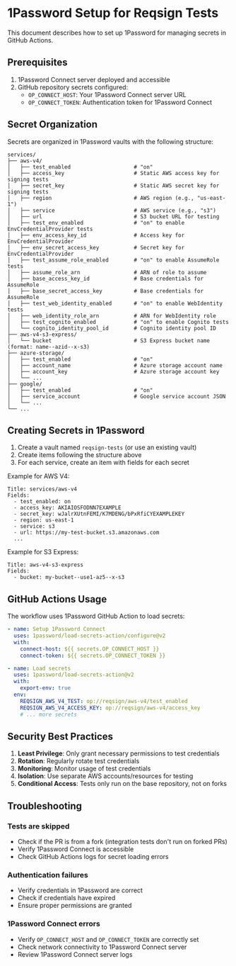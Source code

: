 # 1Password Setup for Reqsign Tests

This document describes how to set up 1Password for managing secrets in GitHub Actions.

## Prerequisites

1. 1Password Connect server deployed and accessible
2. GitHub repository secrets configured:
   - `OP_CONNECT_HOST`: Your 1Password Connect server URL
   - `OP_CONNECT_TOKEN`: Authentication token for 1Password Connect

## Secret Organization

Secrets are organized in 1Password vaults with the following structure:

```
services/
├── aws-v4/
│   ├── test_enabled                    # "on"
│   ├── access_key                      # Static AWS access key for signing tests
│   ├── secret_key                      # Static AWS secret key for signing tests
│   ├── region                          # AWS region (e.g., "us-east-1")
│   ├── service                         # AWS service (e.g., "s3")
│   ├── url                             # S3 bucket URL for testing
│   ├── test_env_enabled                # "on" to enable EnvCredentialProvider tests
│   ├── env_access_key_id               # Access key for EnvCredentialProvider
│   ├── env_secret_access_key           # Secret key for EnvCredentialProvider
│   ├── test_assume_role_enabled        # "on" to enable AssumeRole tests
│   ├── assume_role_arn                 # ARN of role to assume
│   ├── base_access_key_id              # Base credentials for AssumeRole
│   ├── base_secret_access_key          # Base credentials for AssumeRole
│   ├── test_web_identity_enabled       # "on" to enable WebIdentity tests
│   ├── web_identity_role_arn           # ARN for WebIdentity role
│   ├── test_cognito_enabled            # "on" to enable Cognito tests
│   └── cognito_identity_pool_id        # Cognito identity pool ID
├── aws-v4-s3-express/
│   └── bucket                          # S3 Express bucket name (format: name--azid--x-s3)
├── azure-storage/
│   ├── test_enabled                    # "on"
│   ├── account_name                    # Azure storage account name
│   ├── account_key                     # Azure storage account key
│   └── ...
├── google/
│   ├── test_enabled                    # "on"
│   ├── service_account                 # Google service account JSON
│   └── ...
└── ...
```

## Creating Secrets in 1Password

1. Create a vault named `reqsign-tests` (or use an existing vault)
2. Create items following the structure above
3. For each service, create an item with fields for each secret

Example for AWS V4:
```
Title: services/aws-v4
Fields:
  - test_enabled: on
  - access_key: AKIAIOSFODNN7EXAMPLE
  - secret_key: wJalrXUtnFEMI/K7MDENG/bPxRfiCYEXAMPLEKEY
  - region: us-east-1
  - service: s3
  - url: https://my-test-bucket.s3.amazonaws.com
  ...
```

Example for S3 Express:
```
Title: aws-v4-s3-express
Fields:
  - bucket: my-bucket--use1-az5--x-s3
```

## GitHub Actions Usage

The workflow uses 1Password GitHub Action to load secrets:

```yaml
- name: Setup 1Password Connect
  uses: 1password/load-secrets-action/configure@v2
  with:
    connect-host: ${{ secrets.OP_CONNECT_HOST }}
    connect-token: ${{ secrets.OP_CONNECT_TOKEN }}

- name: Load secrets
  uses: 1password/load-secrets-action@v2
  with:
    export-env: true
  env:
    REQSIGN_AWS_V4_TEST: op://reqsign/aws-v4/test_enabled
    REQSIGN_AWS_V4_ACCESS_KEY: op://reqsign/aws-v4/access_key
    # ... more secrets
```

## Security Best Practices

1. **Least Privilege**: Only grant necessary permissions to test credentials
2. **Rotation**: Regularly rotate test credentials
3. **Monitoring**: Monitor usage of test credentials
4. **Isolation**: Use separate AWS accounts/resources for testing
5. **Conditional Access**: Tests only run on the base repository, not on forks

## Troubleshooting

### Tests are skipped
- Check if the PR is from a fork (integration tests don't run on forked PRs)
- Verify 1Password Connect is accessible
- Check GitHub Actions logs for secret loading errors

### Authentication failures
- Verify credentials in 1Password are correct
- Check if credentials have expired
- Ensure proper permissions are granted

### 1Password Connect errors
- Verify `OP_CONNECT_HOST` and `OP_CONNECT_TOKEN` are correctly set
- Check network connectivity to 1Password Connect server
- Review 1Password Connect server logs
